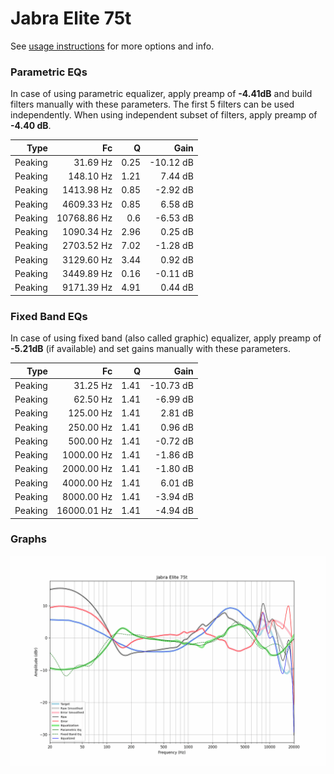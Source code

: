 # Jabra Elite 75t
See [usage instructions](https://github.com/jaakkopasanen/AutoEq#usage) for more options and info.

### Parametric EQs
In case of using parametric equalizer, apply preamp of **-4.41dB** and build filters manually
with these parameters. The first 5 filters can be used independently.
When using independent subset of filters, apply preamp of **-4.40 dB**.

| Type    | Fc          |    Q | Gain      |
|--------:|------------:|-----:|----------:|
| Peaking | 31.69 Hz    | 0.25 | -10.12 dB |
| Peaking | 148.10 Hz   | 1.21 | 7.44 dB   |
| Peaking | 1413.98 Hz  | 0.85 | -2.92 dB  |
| Peaking | 4609.33 Hz  | 0.85 | 6.58 dB   |
| Peaking | 10768.86 Hz | 0.6  | -6.53 dB  |
| Peaking | 1090.34 Hz  | 2.96 | 0.25 dB   |
| Peaking | 2703.52 Hz  | 7.02 | -1.28 dB  |
| Peaking | 3129.60 Hz  | 3.44 | 0.92 dB   |
| Peaking | 3449.89 Hz  | 0.16 | -0.11 dB  |
| Peaking | 9171.39 Hz  | 4.91 | 0.44 dB   |

### Fixed Band EQs
In case of using fixed band (also called graphic) equalizer, apply preamp of **-5.21dB**
(if available) and set gains manually with these parameters.

| Type    | Fc          |    Q | Gain      |
|--------:|------------:|-----:|----------:|
| Peaking | 31.25 Hz    | 1.41 | -10.73 dB |
| Peaking | 62.50 Hz    | 1.41 | -6.99 dB  |
| Peaking | 125.00 Hz   | 1.41 | 2.81 dB   |
| Peaking | 250.00 Hz   | 1.41 | 0.96 dB   |
| Peaking | 500.00 Hz   | 1.41 | -0.72 dB  |
| Peaking | 1000.00 Hz  | 1.41 | -1.86 dB  |
| Peaking | 2000.00 Hz  | 1.41 | -1.80 dB  |
| Peaking | 4000.00 Hz  | 1.41 | 6.01 dB   |
| Peaking | 8000.00 Hz  | 1.41 | -3.94 dB  |
| Peaking | 16000.01 Hz | 1.41 | -4.94 dB  |

### Graphs
![](./Jabra%20Elite%2075t.png)